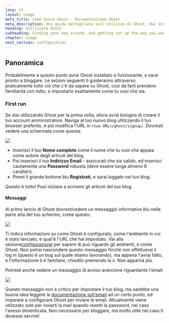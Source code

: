 ```yaml
---
lang: it
layout: usage
meta_title: Come Usare Ghost - Documentazione Ghost
meta_description: Una guida dettagliata sull'utilizzo di Ghost. Hai installato Ghost ma non sai come procedere? Inizia da qui!
heading: Utilizzare Ghost
subheading: Finding your way around, and getting set up the way you want
chapter: usage
next_section: configuration
---
```


## Panoramica <a id="overview"></a>

Probabilmente a questo punto avrai Ghost installato e funzionante, e sarai pronto a bloggare. Le sezioni seguenti ti guideranno attraverso praticamente tutto ci&ograve; che c'&egrave; da sapere su Ghost, cos&igrave; da farti prendere familiarit&agrave; con tutto, e impostarlo esattamente come tu vuoi che sia.

### First run

Se stai utilizzando Ghost per la prima volta, allora avrai bisogno di creare il tuo account amministratore. Naviga al tuo nuovo blog utilizzando il tuo browser preferito, e poi modifica l'URL in <code class="path">&lt;tuo URL&gt;/ghost/signup/</code>. Dovresti vedere una schermata come questa:

![](https://s3-eu-west-1.amazonaws.com/ghost-website-cdn/ghost-signup.png)

*   Inserisci il tuo **Nome completo** come il nome che tu vuoi che appaia come autore degli articoli del blog.
*   Poi inserisci il tuo **Indirizzo Email** - assicurati che sia valido, ed inserisci cautamente una **Password** robusta (deve essere lunga almeno 8 caratteri).
*   Premi il grande bottone blu **Registrati**, e sarai loggato nel tuo blog.

Questo &egrave; tutto! Puoi iniziare a scrivere gli articoli del tuo blog.

#### Messaggi

Al primo lancio di Ghost dovrestivedere un messaggio informativo blu nella parte alta del tuo schermo, come questo:

![](https://s3-eu-west-1.amazonaws.com/ghost-website-cdn/first-run-info.png)

Ti indica informazioni su come Ghost &egrave; configurato, come l'ambiente in cui &egrave; stato lanciato, e qual'&egrave; l'URL che hai impostato. Vai alla sezione[configurazione](/usage/configuration/) per sapere di pu&ugrave; riguardo gli ambienti, e come Ghost. Non potrai nascondere questo messaggio finch&egrave; non effettuerai il log in (questo &egrave; un bug sul quale stiamo lavorando), ma appena l'avrai fatto, e l'informazione ti &egrave; familiare, chiudilo premendo la x. Non apparir&agrave; pi&ugrave;.

Potresti anche vedere un messaggio di avviso arancione riguardante l'email:

![](https://s3-eu-west-1.amazonaws.com/ghost-website-cdn/email-warning.png)

Questo messaggio non &egrave; critico per impostare il tuo blog, ma sarebbe una buona idea leggere la [documentazione sull'email](/mail) ad un certo punto, ed imparare a configurare Ghost per inviare le email. Attualmente viene utilizzato solo per inviarti la mail quando resetti la password, nel caso l'avessi dimenticata. Non necessario per bloggare, ma molto utile nel caso ti dovesse servire!

